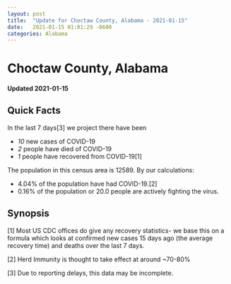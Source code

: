 ```yaml
---
layout: post
title:  "Update for Choctaw County, Alabama - 2021-01-15"
date:   2021-01-15 01:01:29 -0600
categories: Alabama
---
```


# Choctaw County, Alabama
#### Updated 2021-01-15

## Quick Facts

In the last 7 days[3] we project there have been
- *10* new cases of COVID-19
- *2* people have died of COVID-19
- *1* people have recovered from COVID-19[1]

The population in this census area is 12589. By our calculations:
- 4.04% of the population have had COVID-19.[2]
- 0.16% of the population or 20.0 people are actively fighting the virus.

## Synopsis




[1] Most US CDC offices do give any recovery statistics- we base this on a formula which looks at confirmed new cases
15 days ago (the average recovery time) and deaths over the last 7 days.

[2] Herd Immunity is thought to take effect at around ~70-80%

[3] Due to reporting delays, this data may be incomplete.
 
    